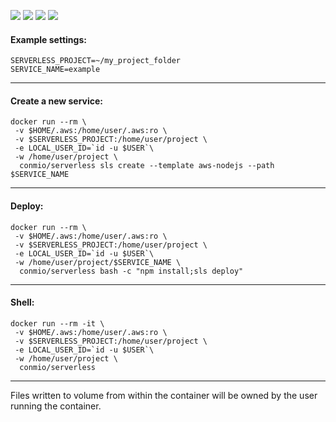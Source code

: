 [![](https://images.microbadger.com/badges/version/conmio/serverless.svg)](https://microbadger.com/images/conmio/node "Get your own version badge on microbadger.com")
[![](https://images.microbadger.com/badges/image/conmio/serverless.svg)](https://microbadger.com/images/conmio/serverless "Get your own image badge on microbadger.com")
![](https://img.shields.io/docker/automated/conmio/serverless.svg)
![](https://img.shields.io/docker/build/conmio/serverless.svg)


#### Example settings:

	SERVERLESS_PROJECT=~/my_project_folder
	SERVICE_NAME=example
---

#### Create a new service:
```
docker run --rm \
 -v $HOME/.aws:/home/user/.aws:ro \
 -v $SERVERLESS_PROJECT:/home/user/project \
 -e LOCAL_USER_ID=`id -u $USER`\
 -w /home/user/project \
  conmio/serverless sls create --template aws-nodejs --path $SERVICE_NAME
```
---

#### Deploy:
```
docker run --rm \
 -v $HOME/.aws:/home/user/.aws:ro \
 -v $SERVERLESS_PROJECT:/home/user/project \
 -e LOCAL_USER_ID=`id -u $USER`\
 -w /home/user/project/$SERVICE_NAME \
  conmio/serverless bash -c "npm install;sls deploy"
  ```
  ---

#### Shell:
```
docker run --rm -it \
 -v $HOME/.aws:/home/user/.aws:ro \
 -v $SERVERLESS_PROJECT:/home/user/project \
 -e LOCAL_USER_ID=`id -u $USER`\
 -w /home/user/project \
  conmio/serverless
 ```
---
Files written to volume from within the container will be owned by the user running the container.
